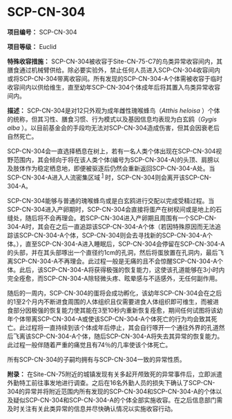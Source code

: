 # SCP-CN-304

**项目编号：** SCP-CN-304

**项目等级：** Euclid

**特殊收容措施：** SCP-CN-304被收容于Site-CN-75-C7的鸟类异常收容间内，其膳食通过机械臂供给。除必要实验外，禁止任何人员进入SCP-CN-304收容间内或将SCP-CN-304带离收容间。所有发现的SCP-CN-304-A个体需被收容于临时收容间内以供给维生，直至幼年SCP-CN-304个体成年后将其置入鸟类异常收容间内。

**描述：** SCP-CN-304是对12只外观为成年雌性瑰喉蜂鸟（*Atthis heloisa* ）个体的统称，但其习性、膳食习惯、行为模式以及基因信息均表现为白玄鸥（*Gygis alba* ）。以目前基金会的手段均无法对SCP-CN-304造成伤害，但其会因衰老后自然死亡。

SCP-CN-304会一直选择栖息在树上，若有一名人类个体出现在SCP-CN-304视野范围内，其会倾向于将在该人类个体(编号为SCP-CN-304-A)的头顶、肩膀以及肢体作为稳定栖息地，即便被驱逐后仍然会重新返回SCP-CN-304-A处。当SCP-CN-304-A进入人流密集区域<sup class='footnoteref'>
 <a shape='rect' class='footnoteref' id='footnoteref-1' href='javascript:;' onclick='WIKIDOT.page.utils.scrollToReference(&apos;footnote-1&apos;)'>1</a>
</sup>时，SCP-CN-304则会离开该SCP-CN-304-A。

SCP-CN-304能够与普通的瑰喉蜂鸟或是白玄鸥进行交配以完成受精过程。当SCP-CN-304进入产卵期时，SCP-CN-304会直接将蛋产在树杈间或是地上的石缝处，随后将不会再理会。若SCP-CN-304进入产卵期且周围有一个SCP-CN-304-A时，其会在之后一直追踪该SCP-CN-304-A个体（若因特殊原因而无法追踪该SCP-CN-304-A个体，SCP-CN-304则会去寻找新的SCP-CN-304-A个体。），直至SCP-CN-304-A进入睡眠后，SCP-CN-304会停留在SCP-CN-304-A的头部，并在其头部啄出一个直径约1cm的孔洞，然后将蛋放置在孔洞内，最后飞离SCP-CN-304-A不再理会。此过程一般是无痛的且不会惊醒SCP-CN-304-A个体。此后，该SCP-CN-304-A将获得极强的恢复能力，这使该孔道能够在3小时内完全痊愈，而SCP-CN-304-A除轻微头疼、眩晕感与不适感外，无任何副作用。

随后的一周内，SCP-CN-304的蛋将会成功孵化，该幼年SCP-CN-304会在之后的1至2个月内不断进食周围的人体组织且仅需要进食人体组织即可维生，而被进食部分因极强的恢复能力使其能在3至10秒内重新恢复痊愈，期间任何试图将该幼年个体带离SCP-CN-304-A或使该SCP-CN-304-A个体死亡的行为均会致其死亡。此过程将一直持续到该个体成年后停止，其会自行啄开一个通往外界的孔道然后飞离该SCP-CN-304-A个体，随后SCP-CN-304-A将失去其异常的恢复能力。此过程一般伴随着严重的痛觉且有74％的几率使该个体死亡。

所有SCP-CN-304的子嗣均拥有与SCP-CN-304一致的异常性质。

**附录：** 在Site-CN-75附近的城镇发现有关多起开颅致死的异常事件后，立即派遣外勤特工前往事发地进行调查。之后在16名外勤人员的损失下确认了SCP-CN-304的异常并将附近范围内所有发现的SCP-CN-304和SCP-CN-304-A的个体以及疑似SCP-CN-304和SCP-CN-304-A的个体全部实施收容。在之后信息部门需及时关注有关此类异常的信息并尽快确认情况以实施收容行动。



